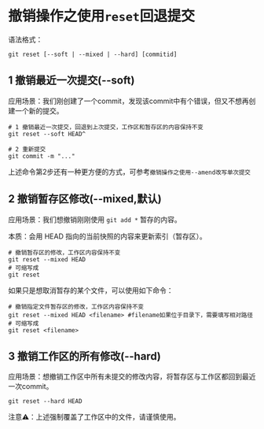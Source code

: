 # 撤销操作之使用`reset`回退提交

语法格式：
```
git reset [--soft | --mixed | --hard] [commitid]
```

## 1 撤销最近一次提交(--soft)

应用场景：我们刚创建了一个commit，发现该commit中有个错误，但又不想再创建一个新的提交。

```
# 1 撤销最近一次提交，回退到上次提交，工作区和暂存区的内容保持不变
git reset --soft HEAD^

# 2 重新提交
git commit -m "..."
``` 

上述命令第2步还有一种更方便的方式，可参考`撤销操作之使用--amend改写单次提交`

## 2 撤销暂存区修改(--mixed,默认)

应用场景：我们想撤销刚刚使用 `git add *` 暂存的内容。

本质：会用 HEAD 指向的当前快照的内容来更新索引（暂存区）。

```
# 撤销暂存区的修改，工作区内容保持不变
git reset --mixed HEAD
# 可缩写成
git reset
```

如果只是想取消暂存的某个文件，可以使用如下命令：
```
# 撤销指定文件暂存区的修改，工作区内容保持不变
git reset --mixed HEAD <filename> #filename如果位于目录下，需要填写相对路径
# 可缩写成
git reset <filename>
```

## 3 撤销工作区的所有修改(--hard)
应用场景：想撤销工作区中所有未提交的修改内容，将暂存区与工作区都回到最近一次commit。

```
git reset --hard HEAD
```
注意⚠️：上述强制覆盖了工作区中的文件，请谨慎使用。
